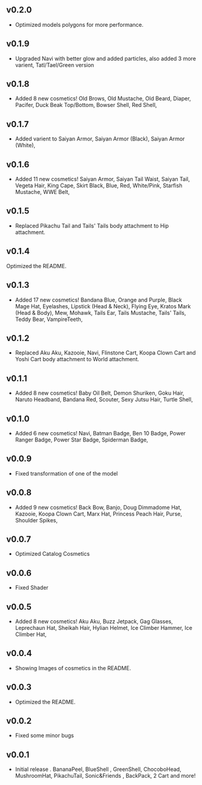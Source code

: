 ## v0.2.0
* Optimized models polygons for more performance.

## v0.1.9
* Upgraded Navi with better glow and added particles, also added 3 more varient, Tatl/Tael/Green version

## v0.1.8
* Added 8 new cosmetics!
    Old Brows,
    Old Mustache,
    Old Beard,
    Diaper,
    Pacifer,
    Duck Beak Top/Bottom,
    Bowser Shell,
    Red Shell,

## v0.1.7
* Added varient to Saiyan Armor,
    Saiyan Armor (Black),
    Saiyan Armor (White),

## v0.1.6
* Added 11 new cosmetics!
    Saiyan Armor,
    Saiyan Tail Waist,
    Saiyan Tail,
    Vegeta Hair,
    King Cape,
    Skirt Black, Blue, Red, White/Pink,
    Starfish Mustache,
    WWE Belt,

## v0.1.5
* Replaced Pikachu Tail and Tails' Tails body attachment to Hip attachment.

## v0.1.4
Optimized the README.

## v0.1.3
* Added 17 new cosmetics!
    Bandana Blue, Orange and Purple,
    Black Mage Hat,
    Eyelashes,
    Lipstick (Head & Neck),
    Flying Eye,
    Kratos Mark (Head & Body),
    Mew,
    Mohawk,
    Tails Ear,
    Tails Mustache,
    Tails' Tails,
    Teddy Bear,
    VampireTeeth,

## v0.1.2
* Replaced Aku Aku, Kazooie, Navi, Flinstone Cart, Koopa Clown Cart and Yoshi Cart body attachment to World attachment.

## v0.1.1
* Added 8 new cosmetics!
    Baby Oil Belt,
    Demon Shuriken,
    Goku Hair,
    Naruto Headband,
    Bandana Red,
    Scouter,
    Sexy Jutsu Hair,
    Turtle Shell,

## v0.1.0
* Added 6 new cosmetics!
    Navi,
    Batman Badge,
    Ben 10 Badge,
    Power Ranger Badge,
    Power Star Badge,
    Spiderman Badge,

## v0.0.9
* Fixed transformation of one of the model

## v0.0.8
* Added 9 new cosmetics!
    Back Bow,
    Banjo,
    Doug Dimmadome Hat,
    Kazooie,
    Koopa Clown Cart,
    Marx Hat,
    Princess Peach Hair,
    Purse,
    Shoulder Spikes,

## v0.0.7
* Optimized Catalog Cosmetics

## v0.0.6
* Fixed Shader

## v0.0.5
* Added 8 new cosmetics!
    Aku Aku,
    Buzz Jetpack,
    Gag Glasses,
    Leprechaun Hat,
    Sheikah Hair,
    Hylian Helmet,
    Ice Climber Hammer,
    Ice Climber Hat,

## v0.0.4
* Showing Images of cosmetics in the README.

## v0.0.3
* Optimized the README.

## v0.0.2
* Fixed some minor bugs

## v0.0.1
* Initial release .
    BananaPeel,
    BlueShell ,
    GreenShell,
    ChocoboHead,
    MushroomHat,
    PikachuTail,
    Sonic&Friends ,
    BackPack,
    2 Cart and more!